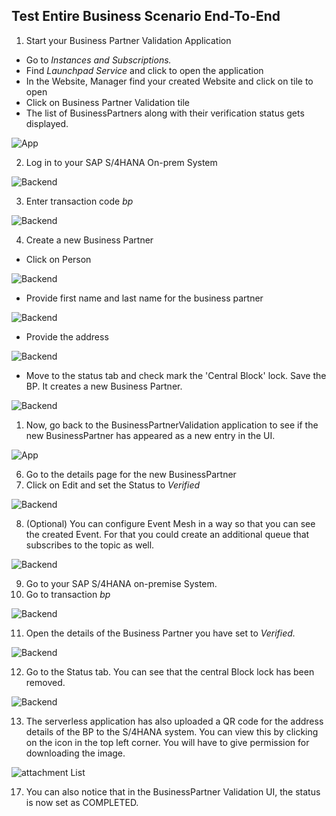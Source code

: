 ## Test Entire Business Scenario End-To-End
1. Start your Business Partner Validation Application

- Go to *Instances and Subscriptions.*
- Find *Launchpad Service* and click to open the application
- In the Website, Manager find your created Website and click on tile to open
- Click on Business Partner Validation tile
- The list of BusinessPartners along with their verification status gets displayed.

 ![App](./images/endtoend2.png)

2. Log in to your SAP S/4HANA On-prem System

 ![Backend](./images/endtoend3.png)

3. Enter transaction code *bp*

 ![Backend](./images/endtoend4.png)

4. Create a new Business Partner

- Click on Person

 ![Backend](./images/endtoend5.png)

- Provide first name and last name for the business partner

 ![Backend](./images/endtoend6.png)

- Provide the address

 ![Backend](./images/endtoend7.png)

 - Move to the status tab and check mark the 'Central Block' lock. Save the BP. It creates a new Business Partner.

 ![Backend](./images/endtoend8.png)

1. Now, go back to the BusinessPartnerValidation application to see if the new BusinessPartner has appeared as a new entry in the UI.

 ![App](./images/endtoend9.png)

6. Go to the details page for the new BusinessPartner
7. Click on Edit and set the Status to *Verified*

 ![Backend](./images/endtoend10.png)

8. (Optional) You can configure Event Mesh in a way so that you can see the created Event. For that you could create an additional queue that subscribes to the topic as well.

 ![Backend](./images/endtoend11.png)

9. Go to your SAP S/4HANA on-premise System.
10. Go to transaction *bp*

 ![Backend](./images/endtoend4.png)

11. Open the details of the Business Partner you have set to *Verified.*

 ![Backend](./images/endtoend12.png)

12. Go to the Status tab. You can see that the central Block lock has been removed.

 ![Backend](./images/endtoend13.png)
 
13. The serverless application has also uploaded a QR code for the address details of the BP to the S/4HANA system. 
You can view this by clicking on the icon in the top left corner. You will have to give permission for downloading the image. 

![attachment List](./images/attachmentList.png)

17. You can also notice that in the BusinessPartner Validation UI, the status is now set as COMPLETED.
